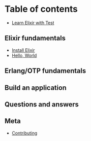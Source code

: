 # Table of contents

- [Learn Elixir with Test](./README.md)

## Elixir fundamentals

- [Install Elixir](./install-elixir.md)
- [Hello, World](./lib/lewt/hello_world.livemd)

## Erlang/OTP fundamentals

## Build an application

## Questions and answers

## Meta

- [Contributing](./CONTRIBUTING)
